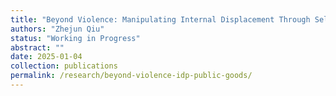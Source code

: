 ```yaml
---
title: "Beyond Violence: Manipulating Internal Displacement Through Selective Public Goods Provision During Civil War"
authors: "Zhejun Qiu"
status: "Working in Progress"
abstract: ""
date: 2025-01-04
collection: publications
permalink: /research/beyond-violence-idp-public-goods/
---
```

